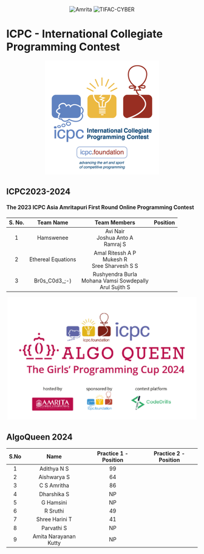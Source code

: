 <p align="center">
    <img src="https://amrita-tifac-cyber-blockchain.github.io/Amrita-TIFAC-Cyber-Blockchain/AVV_PNG.png" alt ="Amrita" width="300" />
    <img src="https://amrita-tifac-cyber-blockchain.github.io/Amrita-TIFAC-Cyber-Blockchain/TIFAC-CORE_in_Cyber_Security.png" alt ="TIFAC-CYBER" width="120" />
</p>
<h1>ICPC - International Collegiate Programming Contest</h1>
<p align="center">
    <img src="images/ICPC_Logo.png" alt ="ICPC" width="300" />
</p>

## ICPC2023-2024
#### The 2023 ICPC Asia Amritapuri First Round Online Programming Contest

| S. No. | Team Name | Team Members | Position  | 
|:------:|:---------:|:------------:|:--------:|
| 1 | Hamswenee | Avi Nair <br/> Joshua Anto A <br/> Ramraj S |
| 2 | Ethereal Equations |Amal Ritessh A P <br/> Mukesh R <br/> Sree Sharvesh S S |
| 3 | Br0s_C0d3_;-) | Rushyendra Burla <br/> Mohana Vamsi Sowdepally <br/> Arul Sujith S |


<p align="center">
    <img src="images/ICPC_AlgoQueen.png" alt ="ICPC" width="500" />
</p>

## AlgoQueen 2024

| S.No | Name | Practice 1 - Position | Practice 2 - Position |
|:----:|:-----:|:--------:|:--------:|
|  1   | Adithya N S | 99  |
|  2   | Aishwarya S | 64  |
|  3   | C S Amritha |  86 |
|  4   | Dharshika S | NP  |
|  5   | G Hamsini   | NP |
|  6   | R Sruthi    | 49 |
|  7   | Shree Harini T | 41 |
|  8   | Parvathi S | NP  |
|  9   | Amita Narayanan Kutty | NP | 

